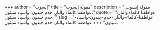 +++
author = "إيسوب"
title = "مقولة إيسوب"
description = "مقولة إيسوب: عواطفنا كالماء والنار: خدم جيدون، وأسياد سيئون."
quote = '''عواطفنا كالماء والنار: خدم جيدون، وأسياد سيئون.'''
slug = "عواطفنا-كالماء-والنار:-خدم-جيدون-وأسياد-سيئون"
+++
عواطفنا كالماء والنار: خدم جيدون، وأسياد سيئون.
